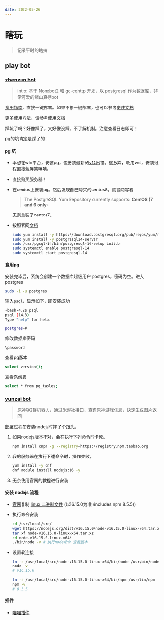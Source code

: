```yaml
---
date: 2022-05-26
---
```


# 瞎玩

> 记录平时的瞎搞

## play bot

### [zhenxun bot](https://github.com/HibiKier/zhenxun_bot)

> intro: 基于 Nonebot2 和 go-cqhttp 开发，以 postgresql 作为数据库，非常可爱的绪山真寻bot

[食用指南](https://github.com/DrAugus/zhenxun_bot/tree/augus)，直接一键部署。如果不想一键部署，也可以参考[安装文档](https://hibikier.github.io/zhenxun_bot/docs/installation_doc/)

更多使用方法，请参考[使用文档](https://hibikier.github.io/zhenxun_bot/docs/help_doc/)

踩坑了吗？好像踩了，又好像没踩。不了解机制。注意查看日志即可！

pg的坑肯定是踩了的！

#### pg 坑

* 本想在win平台，安装pg，但安装最新的[v14](https://www.enterprisedb.com/downloads/postgres-postgresql-downloads)出错。遂放弃，改用wsl，安装过程直接蓝屏笑嘻嘻。
* 直接购买服务器！
* 在centos上安装pg。然后发现自己购买的centos8，而官网写着
  > The PostgreSQL Yum Repository currently supports: **CentOS (7 and 6 only)**

  无奈重装了centos7。
* 按照官网[文档](https://www.postgresql.org/download/linux/redhat/)

  ```bash
  sudo yum install -y https://download.postgresql.org/pub/repos/yum/reporpms/EL-7-x86_64/pgdg-redhat-repo-latest.noarch.rpm
  sudo yum install -y postgresql14-server
  sudo /usr/pgsql-14/bin/postgresql-14-setup initdb
  sudo systemctl enable postgresql-14
  sudo systemctl start postgresql-14
  ```

#### 食用pg

安装完毕后，系统会创建一个数据库超级用户 postgres，密码为空。进入 postgres

```bash
sudo -i -u postgres
```

输入`psql`，显示如下，即安装成功

```bash
-bash-4.2$ psql
psql (14.3)
Type "help" for help.

postgres=# 
```

修改数据库密码

```bash
\password
```

查看pg版本

```bash
select version();
```

查看系统表

```bash
select * from pg_tables;
```

### [yunzai bot](https://github.com/Le-niao/Yunzai-Bot)

> 原神QQ群机器人，通过米游社接口，查询原神游戏信息，快速生成图片返回

[部署](https://github.com/Le-niao/Yunzai-Bot/issues/3)过程在安装nodejs时摔了个跟头。

1. 如果nodejs版本不对，会在执行下列命令时卡死。

    ```bash
    npm install cnpm -g --registry=https://registry.npm.taobao.org
    ```

2. 我的服务器在执行下述命令时，操作失败。

    ```bash
    yum install -y dnf
    dnf module install nodejs:16 -y
    ```

3. 无奈使用官网的教程进行安装

#### 安装 nodejs 流程

* [官网](https://nodejs.org/en/download/)复制 [linux 二进制文件](https://nodejs.org/dist/v16.15.0/node-v16.15.0-linux-x64.tar.xz) (以16.15.0为准 (includes npm 8.5.5))
* 执行命令安装

  ```bash
  cd /usr/local/src/
  wget https://nodejs.org/dist/v16.15.0/node-v16.15.0-linux-x64.tar.xz
  tar xf node-v16.15.0-linux-x64.tar.xz
  cd node-v16.15.0-linux-x64/
  ./bin/node -v # 执行node命令 查看版本
  ```

* 设置软连接

  ```bash
  ln -s /usr/local/src/node-v16.15.0-linux-x64/bin/node /usr/bin/node
  node -v
  # v16.15.0
    
  ln -s /usr/local/src/node-v16.15.0-linux-x64/bin/npm /usr/bin/npm
  npm -v
  # 8.5.5
  ```

#### 插件

* [喵喵插件](https://github.com/yoimiya-kokomi/miao-plugin)
